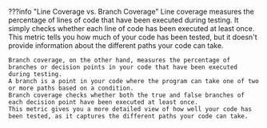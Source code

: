 ???info "Line Coverage vs. Branch Coverage"
    Line coverage measures the percentage of lines of code that have been executed during testing.
    It simply checks whether each line of code has been executed at least once.
    This metric tells you how much of your code has been tested, but it doesn't provide information about the different paths your code can take.

    Branch coverage, on the other hand, measures the percentage of branches or decision points in your code that have been executed during testing. 
    A branch is a point in your code where the program can take one of two or more paths based on a condition. 
    Branch coverage checks whether both the true and false branches of each decision point have been executed at least once. 
    This metric gives you a more detailed view of how well your code has been tested, as it captures the different paths your code can take.